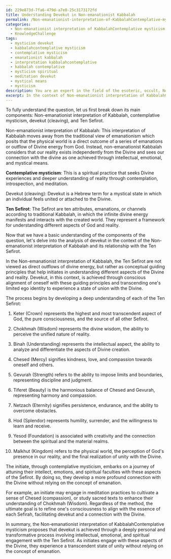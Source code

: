 ```yaml
---
id: 229e873d-7fa6-479d-a7e0-25c3173172fd
title: Understanding Devekut in Non-emanationist Kabbalah
permalink: /Non-emanationist-interpretation-of-KabbalahContemplative-mysticism/Understanding-Devekut-in-Non-emanationist-Kabbalah/
categories:
  - Non-emanationist interpretation of KabbalahContemplative mysticism
  - KnowledgeChallenge
tags:
  - mysticism devekut
  - kabbalahcontemplative mysticism
  - contemplative mysticism
  - emanationist kabbalah
  - interpretation kabbalahcontemplative
  - kabbalah contemplative
  - mysticism spiritual
  - meditation devekut
  - mystical means
  - mysticism
description: You are an expert in the field of the esoteric, occult, Non-emanationist interpretation of KabbalahContemplative mysticism and Education. You are a writer of tests, challenges, books and deep knowledge on Non-emanationist interpretation of KabbalahContemplative mysticism for initiates and students to gain deep insights and understanding from. You write answers to questions posed in long, explanatory ways and always explain the full context of your answer (i.e., related concepts, formulas, examples, or history), as well as the step-by-step thinking process you take to answer the challenges. Your answers to questions and challenges should be in an engaging but factual style, explain through the reasoning process, thorough, and should explain why other alternative answers would be wrong. Summarize the key themes, ideas, and conclusions at the end.
excerpt: In the context of Non-emanationist interpretation of KabbalahContemplative mysticism, analyze the process of devekut and its relationship with the Ten Sefirot, explaining how an initiate can achieve a deeper connection with the divine without relying on the concept of emanation.
---
```

To fully understand the question, let us first break down its main components: Non-emanationist interpretation of Kabbalah, contemplative mysticism, devekut (cleaving), and Ten Sefirot.

Non-emanationist interpretation of Kabbalah: This interpretation of Kabbalah moves away from the traditional view of emanationism which posits that the physical world is a direct outcome of a series of emanations or outflow of Divine energy from God. Instead, non-emanationist Kabbalah considers that our reality exists independently from the Divine and sees our connection with the divine as one achieved through intellectual, emotional, and mystical means.

**Contemplative mysticism**: This is a spiritual practice that seeks Divine experiences and deeper understanding of reality through contemplation, introspection, and meditation.

Devekut (cleaving): Devekut is a Hebrew term for a mystical state in which an individual feels united or attached to the Divine.

**Ten Sefirot**: The Sefirot are ten attributes, emanations, or channels according to traditional Kabbalah, in which the infinite divine energy manifests and interacts with the created world. They represent a framework for understanding different aspects of God and reality.

Now that we have a basic understanding of the components of the question, let's delve into the analysis of devekut in the context of the Non-emanationist interpretation of Kabbalah and its relationship with the Ten Sefirot. 

In the Non-emanationist interpretation of Kabbalah, the Ten Sefirot are not viewed as direct outflows of divine energy, but rather as conceptual guiding principles that help initiates in understanding different aspects of the Divine and reality. Devekut, in this context, is achieved through conscious alignment of oneself with these guiding principles and transcending one's limited ego identity to experience a state of union with the Divine.

The process begins by developing a deep understanding of each of the Ten Sefirot:

1. Keter (Crown) represents the highest and most transcendent aspect of God, the pure consciousness, and the source of all other Sefirot.

2. Chokhmah (Wisdom) represents the divine wisdom, the ability to perceive the unified nature of reality.

3. Binah (Understanding) represents the intellectual aspect, the ability to analyze and differentiate the aspects of Divine creation.

4. Chesed (Mercy) signifies kindness, love, and compassion towards oneself and others.

5. Gevurah (Strength) refers to the ability to impose limits and boundaries, representing discipline and judgment.

6. Tiferet (Beauty) is the harmonious balance of Chesed and Gevurah, representing harmony and compassion.

7. Netzach (Eternity) signifies persistence, endurance, and the ability to overcome obstacles.

8. Hod (Splendor) represents humility, surrender, and the willingness to learn and receive.

9. Yesod (Foundation) is associated with creativity and the connection between the spiritual and the material realms.

10. Malkhut (Kingdom) refers to the physical world, the perception of God's presence in our reality, and the final realization of unity with the Divine.

The initiate, through contemplative mysticism, embarks on a journey of attuning their intellect, emotions, and spiritual faculties with these aspects of the Sefirot. By doing so, they develop a more profound connection with the Divine without relying on the concept of emanation.

For example, an initiate may engage in meditation practices to cultivate a sense of Chesed (compassion), or study sacred texts to enhance their understanding of Chokhmah (Wisdom). Regardless of the method, the ultimate goal is to refine one's consciousness to align with the essence of each Sefirah, facilitating devekut and a connection with the Divine.

In summary, the Non-emanationist interpretation of KabbalahContemplative mysticism proposes that devekut is achieved through a deeply personal and transformative process involving intellectual, emotional, and spiritual engagement with the Ten Sefirot. As initiates engage with these aspects of the Divine, they experience a transcendent state of unity without relying on the concept of emanation.
